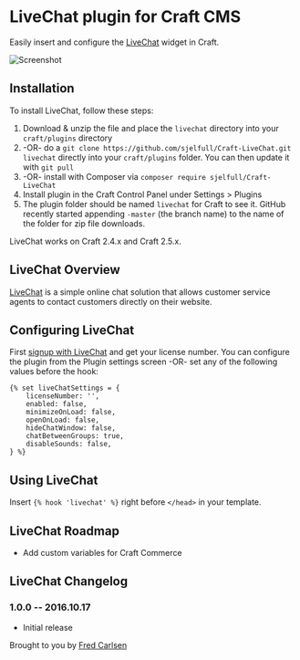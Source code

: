 # LiveChat plugin for Craft CMS

Easily insert and configure the [LiveChat](http://www.livechatinc.com/?a=PV5ClSpB3Ly&utm_source=PP&utm_medium=link&utm_campaign=default_link) widget in Craft.

![Screenshot](resources/screenshots/plugin_logo.png)

## Installation

To install LiveChat, follow these steps:

1. Download & unzip the file and place the `livechat` directory into your `craft/plugins` directory
2.  -OR- do a `git clone https://github.com/sjelfull/Craft-LiveChat.git livechat` directly into your `craft/plugins` folder.  You can then update it with `git pull`
3.  -OR- install with Composer via `composer require sjelfull/Craft-LiveChat`
4. Install plugin in the Craft Control Panel under Settings > Plugins
5. The plugin folder should be named `livechat` for Craft to see it.  GitHub recently started appending `-master` (the branch name) to the name of the folder for zip file downloads.

LiveChat works on Craft 2.4.x and Craft 2.5.x.

## LiveChat Overview

[LiveChat](http://www.livechatinc.com/?a=PV5ClSpB3Ly&utm_source=PP&utm_medium=link&utm_campaign=default_link) is a simple online chat solution that allows customer service agents to contact customers directly on their website.

## Configuring LiveChat

First [signup with LiveChat](http://www.livechatinc.com/?a=PV5ClSpB3Ly&utm_source=PP&utm_medium=link&utm_campaign=default_link) and get your license number.
You can configure the plugin from the Plugin settings screen -OR- set any of the following values before the hook:
```twig
{% set liveChatSettings = {
    licenseNumber: '',
    enabled: false,
    minimizeOnLoad: false,
    openOnLoad: false,
    hideChatWindow: false,
    chatBetweenGroups: true,
    disableSounds: false,
} %}
```

## Using LiveChat

Insert `{% hook 'livechat' %}` right before `</head>` in your template.

## LiveChat Roadmap

* Add custom variables for Craft Commerce

## LiveChat Changelog

### 1.0.0 -- 2016.10.17

* Initial release

Brought to you by [Fred Carlsen](http://sjelfull.no)
